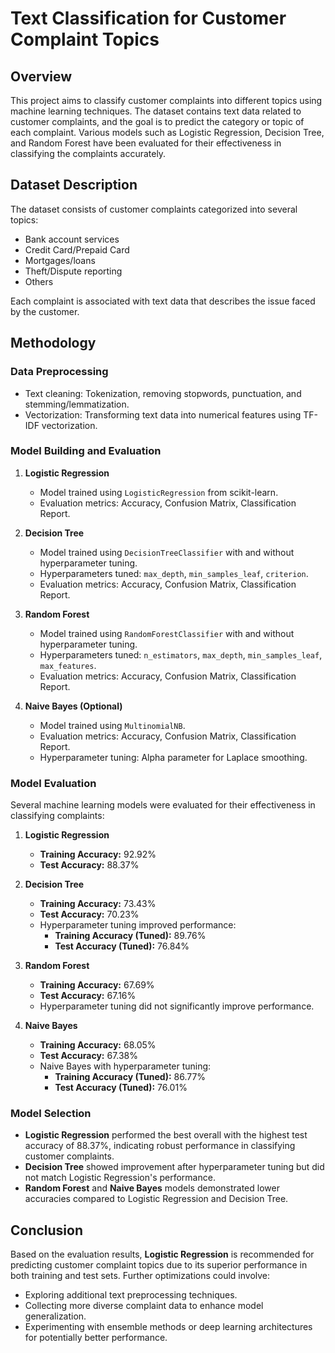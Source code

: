 # Text Classification for Customer Complaint Topics

## Overview
This project aims to classify customer complaints into different topics using machine learning techniques. The dataset contains text data related to customer complaints, and the goal is to predict the category or topic of each complaint. Various models such as Logistic Regression, Decision Tree, and Random Forest have been evaluated for their effectiveness in classifying the complaints accurately.

## Dataset Description
The dataset consists of customer complaints categorized into several topics:
- Bank account services
- Credit Card/Prepaid Card
- Mortgages/loans
- Theft/Dispute reporting
- Others

Each complaint is associated with text data that describes the issue faced by the customer.

## Methodology
### Data Preprocessing
- Text cleaning: Tokenization, removing stopwords, punctuation, and stemming/lemmatization.
- Vectorization: Transforming text data into numerical features using TF-IDF vectorization.

### Model Building and Evaluation
1. **Logistic Regression**
   - Model trained using `LogisticRegression` from scikit-learn.
   - Evaluation metrics: Accuracy, Confusion Matrix, Classification Report.
   
2. **Decision Tree**
   - Model trained using `DecisionTreeClassifier` with and without hyperparameter tuning.
   - Hyperparameters tuned: `max_depth`, `min_samples_leaf`, `criterion`.
   - Evaluation metrics: Accuracy, Confusion Matrix, Classification Report.
   
3. **Random Forest**
   - Model trained using `RandomForestClassifier` with and without hyperparameter tuning.
   - Hyperparameters tuned: `n_estimators`, `max_depth`, `min_samples_leaf`, `max_features`.
   - Evaluation metrics: Accuracy, Confusion Matrix, Classification Report.
   
4. **Naive Bayes (Optional)**
   - Model trained using `MultinomialNB`.
   - Evaluation metrics: Accuracy, Confusion Matrix, Classification Report.
   - Hyperparameter tuning: Alpha parameter for Laplace smoothing.

### Model Evaluation
Several machine learning models were evaluated for their effectiveness in classifying complaints:
1. **Logistic Regression**
   - **Training Accuracy:** 92.92%
   - **Test Accuracy:** 88.37%
   
2. **Decision Tree**
   - **Training Accuracy:** 73.43%
   - **Test Accuracy:** 70.23%
   - Hyperparameter tuning improved performance:
     - **Training Accuracy (Tuned):** 89.76%
     - **Test Accuracy (Tuned):** 76.84%
   
3. **Random Forest**
   - **Training Accuracy:** 67.69%
   - **Test Accuracy:** 67.16%
   - Hyperparameter tuning did not significantly improve performance.

4. **Naive Bayes**
   - **Training Accuracy:** 68.05%
   - **Test Accuracy:** 67.38%
   - Naive Bayes with hyperparameter tuning:
     - **Training Accuracy (Tuned):** 86.77%
     - **Test Accuracy (Tuned):** 76.01%

### Model Selection
- **Logistic Regression** performed the best overall with the highest test accuracy of 88.37%, indicating robust performance in classifying customer complaints.
- **Decision Tree** showed improvement after hyperparameter tuning but did not match Logistic Regression's performance.
- **Random Forest** and **Naive Bayes** models demonstrated lower accuracies compared to Logistic Regression and Decision Tree.

## Conclusion
Based on the evaluation results, **Logistic Regression** is recommended for predicting customer complaint topics due to its superior performance in both training and test sets. Further optimizations could involve:
- Exploring additional text preprocessing techniques.
- Collecting more diverse complaint data to enhance model generalization.
- Experimenting with ensemble methods or deep learning architectures for potentially better performance.

